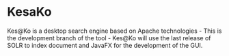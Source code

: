 # KesaKo
Kes@Ko is a desktop search engine based on Apache technologies - 
This is the development branch of the tool - 
Kes@Ko will use the last release of SOLR to index document and JavaFX for the development of the GUI.
